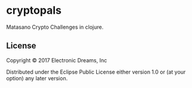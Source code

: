 # cryptopals

Matasano Crypto Challenges in clojure.

## License

Copyright © 2017 Electronic Dreams, Inc

Distributed under the Eclipse Public License either version 1.0 or (at
your option) any later version.
